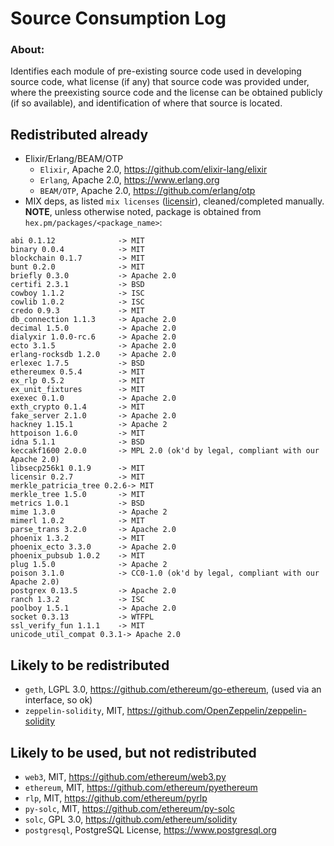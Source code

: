 # Source Consumption Log

### About:

Identifies each module of pre-existing source code used in developing source code, what license (if any) that source code was provided under, where the preexisting source code and the license can be obtained publicly (if so available), and identification of where that source is located.

## Redistributed already

* Elixir/Erlang/BEAM/OTP
  * `Elixir`, Apache 2.0, https://github.com/elixir-lang/elixir
  * `Erlang`, Apache 2.0, https://www.erlang.org
  * `BEAM/OTP`, Apache 2.0, https://github.com/erlang/otp
* MIX deps, as listed `mix licenses` ([licensir](https://github.com/unnawut/licensir/)), cleaned/completed manually.
**NOTE**, unless otherwise noted, package is obtained from `hex.pm/packages/<package_name>`:
```
abi 0.1.12              -> MIT
binary 0.0.4            -> MIT
blockchain 0.1.7        -> MIT
bunt 0.2.0              -> MIT
briefly 0.3.0           -> Apache 2.0
certifi 2.3.1           -> BSD
cowboy 1.1.2            -> ISC
cowlib 1.0.2            -> ISC
credo 0.9.3             -> MIT
db_connection 1.1.3     -> Apache 2.0
decimal 1.5.0           -> Apache 2.0
dialyxir 1.0.0-rc.6     -> Apache 2.0
ecto 3.1.5              -> Apache 2.0
erlang-rocksdb 1.2.0    -> Apache 2.0
erlexec 1.7.5           -> BSD
ethereumex 0.5.4        -> MIT
ex_rlp 0.5.2            -> MIT
ex_unit_fixtures        -> MIT
exexec 0.1.0            -> Apache 2.0
exth_crypto 0.1.4       -> MIT
fake_server 2.1.0       -> Apache 2.0
hackney 1.15.1          -> Apache 2
httpoison 1.6.0         -> MIT
idna 5.1.1              -> BSD
keccakf1600 2.0.0       -> MPL 2.0 (ok'd by legal, compliant with our Apache 2.0)
libsecp256k1 0.1.9      -> MIT
licensir 0.2.7          -> MIT
merkle_patricia_tree 0.2.6-> MIT
merkle_tree 1.5.0       -> MIT
metrics 1.0.1           -> BSD
mime 1.3.0              -> Apache 2
mimerl 1.0.2            -> MIT
parse_trans 3.2.0       -> Apache 2.0
phoenix 1.3.2           -> MIT
phoenix_ecto 3.3.0      -> Apache 2.0
phoenix_pubsub 1.0.2    -> MIT
plug 1.5.0              -> Apache 2
poison 3.1.0            -> CC0-1.0 (ok'd by legal, compliant with our Apache 2.0)
postgrex 0.13.5         -> Apache 2.0
ranch 1.3.2             -> ISC
poolboy 1.5.1           -> Apache 2.0
socket 0.3.13           -> WTFPL
ssl_verify_fun 1.1.1    -> MIT
unicode_util_compat 0.3.1-> Apache 2.0
```

## Likely to be redistributed

* `geth`, LGPL 3.0, https://github.com/ethereum/go-ethereum, (used via an interface, so ok)
* `zeppelin-solidity`, MIT, https://github.com/OpenZeppelin/zeppelin-solidity

## Likely to be used, but not redistributed

* `web3`, MIT, https://github.com/ethereum/web3.py
* `ethereum`, MIT, https://github.com/ethereum/pyethereum
* `rlp`, MIT, https://github.com/ethereum/pyrlp
* `py-solc`, MIT, https://github.com/ethereum/py-solc
* `solc`, GPL 3.0, https://github.com/ethereum/solidity
* `postgresql`, PostgreSQL License, https://www.postgresql.org

